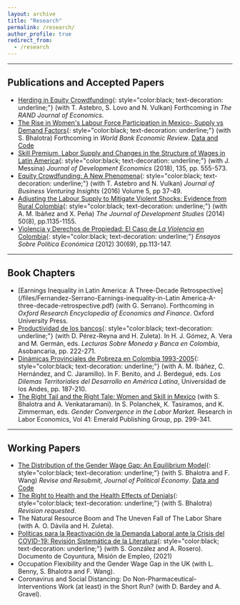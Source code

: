 ```yaml
---
layout: archive
title: "Research"
permalink: /research/
author_profile: true
redirect_from:
  - /research
---
```

<hr>

## Publications and Accepted Papers

* [Herding in Equity Crowdfunding](/files/Astebro-Fernandez-Lovo-Vulkan-Herding-in-equity-crowdfounding.pdf){: style="color:black; text-decoration: underline;"} (with T. Astebro, S. Lovo and N. Vulkan) Forthcoming in *The RAND Journal of Economics*.
* [The Rise in Women&#39;s Labour Force Participation in Mexico- Supply vs Demand Factors](/files/Bhalotra-Fernandez-Mexico-FLFP-supply-demand.pdf){: style="color:black; text-decoration: underline;"} (with S. Bhalotra) Forthcoming in *World Bank Economic Review*. [Data and Code](https://github.com/man-fern/Bhalotra-Fernandez-WBER-Replication)
* [Skill Premium, Labor Supply and Changes in the Structure of Wages in Latin America](https://www.sciencedirect.com/science/article/abs/pii/S0304387818304905?via%3Dihub){: style="color:black; text-decoration: underline;"} (with J. Messina) *Journal of Development Economics* (2018), 135, pp. 555-573.
* [Equity Crowdfunding: A New Phenomena](https://www.sciencedirect.com/science/article/abs/pii/S2352673416300026){: style="color:black; text-decoration: underline;"} (with T. Astebro and N. Vulkan) *Journal of Business Venturing Insights* (2016) Volume 5, pp 37-49.
* [Adjusting the Labour Supply to Mitigate Violent Shocks: Evidence from Rural Colombia](https://www.tandfonline.com/doi/abs/10.1080/00220388.2014.919384){: style="color:black; text-decoration: underline;"} (with A. M.  Ibáñez and X. Peña) *The Journal of Development Studies* (2014) 50(8), pp.1135-1155.
* [Violencia y Derechos de Propiedad: El Caso de *La Violencia* en Colombia](/files/Fernandez-Violencia-derechos-propiedad.pdf){: style="color:black; text-decoration: underline;"} *Ensayos Sobre Política Económica* (2012) 30(69), pp.113-147.

<hr>

## Book Chapters

* [Earnings Inequality in Latin America: A Three-Decade Retrospective](/files/Fernandez-Serrano-Earnings-inequality-in-Latin America-A-three-decade-retrospective.pdf) (with G. Serrano). Forthcoming in *Oxford Research Encyclopedia of Economics and Finance*. Oxford University Press.
* [Productividad de los bancos](/files/Lecturas-Sobre-Moneda-y-Banca-en-Colombia-2022.pdf){: style="color:black; text-decoration: underline;"} (with D. Pérez-Reyna and H. Zuleta). In H. J. Gómez, A. Vera and M. Germán, eds. *Lecturas Sobre Moneda y Banca en Colombia*, Asobancaria, pp. 222-271.
* [Dinámicas Provinciales de Pobreza en Colombia 1993-2005](/files/Fernandez-Hernandez-Ibanez-Jaramillo-Dinamicas-provinciales-pobreza-Colombia.pdf){: style="color:black; text-decoration: underline;"} (with A. M.  Ibáñez, C. Hernández, and C. Jaramillo). In F. Benito, and J. Berdegué, eds. *Los Dilemas Territoriales del Desarrollo en América Latina*, Universidad de los Andes, pp. 187-210.
* [The Right Tail and the Right Tale: Women and Skill in Mexico](/files/Bhalotra-Fernandez-Right-tail-and-the-right-tale.pdf) (with S. Bhalotra and A. Venkataramani). In S. Polanchek, K. Tasiramos, and K. Zimmerman, eds. *Gender Convergence in the Labor Market*. Research in Labor Economics, Vol 41: Emerald Publishing Group, pp. 299-341.

<hr>

## Working Papers

* [The Distribution of the Gender Wage Gap: An Equilibrium Model](/files/Bhalotra-Fernandez-Wang-FLFP-eq-model.pdf){: style="color:black; text-decoration: underline;"} (with S. Bhalotra and F. Wang) *Revise and Resubmit, Journal of Political Economy*. [Data and Code](https://fanwangecon.github.io/PrjLabEquiBFW/)
* [The Right to Health and the Health Effects of Denials](/files/Bhalotra-Fernandez-right-to-health.pdf){: style="color:black; text-decoration: underline;"} (with S. Bhalotra) *Revision requested*.
* The Natural Resource Boom and The Uneven Fall of The Labor Share (with A. O. Dávila and H. Zuleta).
* [Políticas para la Reactivación de la Demanda Laboral ante la Crisis del COVID-19: Revisión Sistemática de la Literatura](/files/Fernandez-Gonzalez-Rosero-Reactivacion-demanda-laboral.pdf]){: style="color:black; text-decoration: underline;"} (with S. González and A. Rosero). Documento de Coyuntura, Misión de Empleo, (2021)
* Occupation Flexibility and the Gender Wage Gap in the UK (with L. Benny, S. Bhalotra and F. Wang).
* Coronavirus and Social Distancing: Do Non-Pharmaceutical-Interventions Work (at least) in the Short Run? (with D. Bardey  and A. Gravel).
